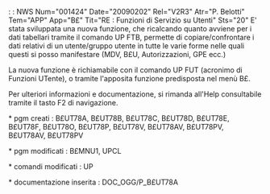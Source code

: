  :  : NWS Num="001424" Date="20090202" Rel="V2R3" Atr="P. Belotti" Tem="APP" App="B£" Tit="RE : Funzioni di Servizio su Utenti" Sts="20"
E' stata sviluppata una nuova funzione, che ricalcando quanto avviene per i dati tabellari tramite
il comando UP FTB, permette di copiare/confrontare i dati relativi di un utente/gruppo utente in tutte le varie forme nelle quali questi si posso manifestare (MDV, B£U, Autorizzazioni, GPE ecc.)

La nuova funzione è richiamabile con il comando UP FUT (acronimo di Funzioni UTente), o tramite l'apposita funzione predisposta nel menù B£.

Per ulteriori informazioni e documentazione, si rimanda all'Help consultabile tramite il tasto F2 di navigazione.

\* pgm creati :  B£UT78A, B£UT78B, B£UT78C, B£UT78D, B£UT78E, B£UT78F, B£UT78O, B£UT78P, B£UT78V, B£UT78AV, B£UT78PV, B£UT78AV, B£UT78PV

\* pgm modificati :  B£MNU1, UPCL

\* comandi modificati :  UP

\* documentazione inserita :  DOC_OGG/P_B£UT78A
